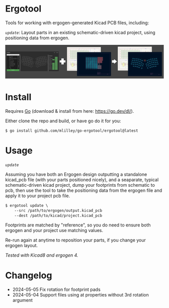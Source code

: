# Ergotool

Tools for working with ergogen-generated Kicad PCB files, including:

*`update`*: Layout parts in an existing schematic-driven kicad project, using positioning data from ergogen.


![Ergotool](ergotool.png)


# Install

Requires <a href="https://go.dev/">Go</a> (download & install from here: <a href="https://go.dev/dl/">https://go.dev/dl/</a>).

Either clone the repo and build, or have go do it for you:

```
$ go install github.com/mlilley/go-ergotool/ergotool@latest
```

# Usage

*`update`*

Assuming you have both an Ergogen design outputting a standalone kicad_pcb file (with your parts positioned nicely), and a seaparate, typical schematic-driven kicad project, dump your footprints from schematic to pcb, then use the tool to take the positioning data from the ergogen file and apply it to your project pcb file.

```
$ ergotool update \
    --src /path/to/ergogen/output.kicad_pcb 
    --dest /path/to/kicad/project.kicad_pcb
```

Footprints are matched by "reference", so you do need to ensure both ergogen and your project use matching values.

Re-run again at anytime to reposition your parts, if you change your ergogen layout.

_Tested with Kicad8 and ergogen 4._

# Changelog

- 2024-05-05 Fix rotation for footprint pads
- 2024-05-04 Support files using at properties without 3rd rotation argument


